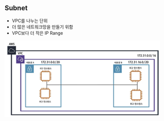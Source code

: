 ## Subnet
- VPC를 나누는 단위
- 더 많은 네트워크망을 만들기 위함
- VPC보다 더 작은 IP Range

<img width="500" src="./img/img_4.png">

